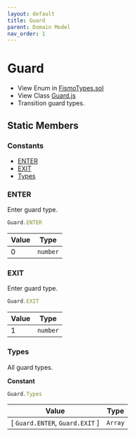 ```yaml
---
layout: default
title: Guard
parent: Domain Model
nav_order: 1
---
```

# Guard
* View Enum in [FismoTypes.sol](https://github.com/cliffhall/Fismo/blob/main/contracts/domain/FismoTypes.sol#L13)
* View Class [Guard.js](https://github.com/cliffhall/Fismo/blob/main/scripts/domain/enum/Guard.js)
* Transition guard types.

## Static Members
### Constants
* [ENTER](#enter)
* [EXIT](#exit)
* [Types](#types)

### ENTER
Enter guard type.
```javascript
Guard.ENTER
```

| Value | Type   |
|-------|--------|
| 0     | `number` | 

### EXIT
Enter guard type.
```javascript
Guard.EXIT
```


| Value | Type   |
|-------|--------|
| 1     | `number` | 

### Types
All guard types. 

**Constant**
```javascript
Guard.Types
```

| Value                       | Type  |
|-----------------------------|-------|
| [ `Guard.ENTER`, `Guard.EXIT` ] | `Array` | 
